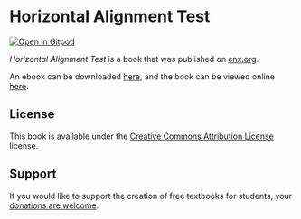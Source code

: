 # Horizontal Alignment Test

[![Open in Gitpod](https://gitpod.io/button/open-in-gitpod.svg)](https://gitpod.io/from-referrer/)

_Horizontal Alignment Test_ is a book that was published on [cnx.org](https://cnx.org/).

An ebook can be downloaded [here](https://github.com/cnx-user-books/cnxbook-horizontal-alignment-test/releases/latest), and the book can be viewed online [here](https://github.com/cnx-user-books/cnxbook-horizontal-alignment-test/releases/latest).

## License
This book is available under the [Creative Commons Attribution License](./LICENSE) license.

## Support
If you would like to support the creation of free textbooks for students, your [donations are welcome](https://riceconnect.rice.edu/donation/support-openstax-banner).
